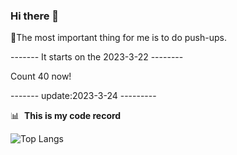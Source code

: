 ### Hi there 👋

<!--
**Zone-F/Zone-F** is a ✨ _special_ ✨ repository because its `README.md` (this file) appears on your GitHub profile.

Here are some ideas to get you started:

- 🔭 I’m currently working on ...
- 🌱 I’m currently learning ...
- 👯 I’m looking to collaborate on ...
- 🤔 I’m looking for help with ...
- 💬 Ask me about ...
- 📫 How to reach me: ...
- 😄 Pronouns: ...
- ⚡ Fun fact: ...
-->

💬The most important thing for me is to do push-ups.

------- It starts on the 2023-3-22 --------

Count 40 now!

------- update:2023-3-24 ---------

📊 &nbsp;**This is my code record**

![Top Langs](https://github-readme-stats.vercel.app/api/top-langs/?username=Zone-F&layout=compact&hide=css,html)

